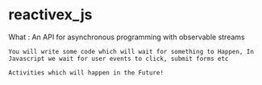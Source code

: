 # reactivex_js

What : An API for asynchronous programming with observable streams

`You will write some code which will wait for something to Happen, In Javascript we wait for user events to click, submit forms etc`

`Activities which will happen in the Future!`
